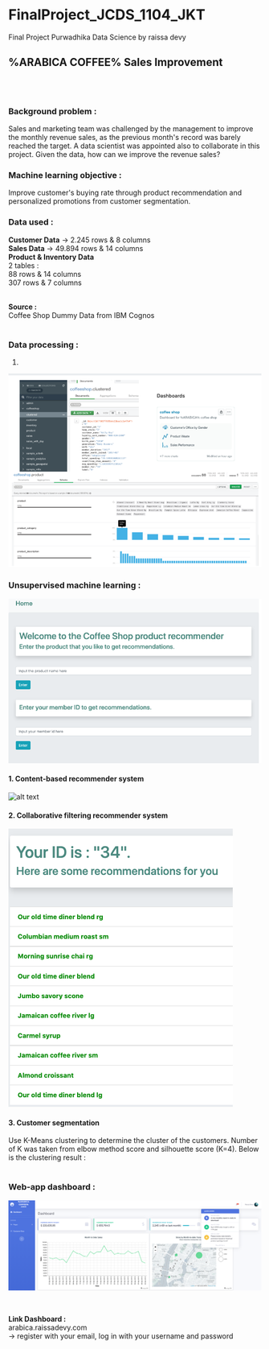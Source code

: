 # FinalProject_JCDS_1104_JKT
Final Project Purwadhika Data Science by raissa devy


## %ARABICA COFFEE% Sales Improvement

<br><br>

### Background problem :

Sales and marketing team was challenged by the management to improve the monthly  revenue sales, as the previous month's record was barely reached the target. A data scientist was appointed also to collaborate in this project. Given the data, how can we improve the revenue sales?

### Machine learning objective :

Improve customer's buying rate through product recommendation and personalized promotions from customer segmentation.<br>

### Data used : <br>
__Customer Data__   -> 2.245 rows & 8 columns <br>
__Sales Data__      -> 49.894 rows & 14 columns <br>
__Product & Inventory Data__ <br>
2 tables :  <br>
88 rows & 14 columns <br>
307 rows & 7 columns <br><br>

__Source :__ <br>
Coffee Shop Dummy Data  from IBM Cognos <br><br>


### Data processing :
1. 
![alt text](https://github.com/raissadvy/FinalProject_JCDS_1104_JKT/blob/main/Screen%20Shot%202021-03-03%20at%2015.02.33.png)

### Unsupervised machine learning :
![alt text](https://github.com/raissadvy/FinalProject_JCDS_1104_JKT/blob/main/recommender.png)
#### 1. Content-based recommender system
![alt text]()

#### 2. Collaborative filtering recommender system
![alt text](https://github.com/raissadvy/FinalProject_JCDS_1104_JKT/blob/main/Collaborative%20filtering.png)

#### 3. Customer segmentation
Use K-Means clustering to determine the cluster of the customers. Number of K was taken from elbow method score and silhouette score (K=4).
Below is the clustering result :
<br><br>

### Web-app dashboard :
![alt text](https://github.com/raissadvy/FinalProject_JCDS_1104_JKT/blob/main/dashboard_1.png?raw=true)

<br>

__Link Dashboard :__ <br>
arabica.raissadevy.com <br>
-> register with your email, log in with your username and password



